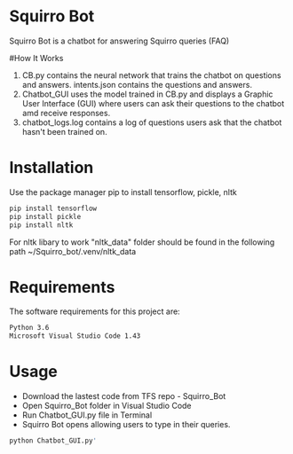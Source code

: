# Squirro Bot
Squirro Bot is a chatbot for answering Squirro queries (FAQ)

#How It Works
1.	CB.py contains the neural network that trains the chatbot on questions and answers. intents.json contains the questions and answers.
2.	Chatbot_GUI uses the model trained in CB.py and displays a Graphic User Interface (GUI) where users can ask their questions to the chatbot amd receive responses.
3.	chatbot_logs.log contains a log of questions users ask that the chatbot hasn't been trained on. 

# Installation
Use the package manager pip to install tensorflow, pickle, nltk

```bash
pip install tensorflow
pip install pickle
pip install nltk
```
For nltk libary to work "nltk_data" folder should be found in the following path ~/Squirro_bot/.venv/nltk_data

# Requirements
The software requirements for this project are:

```bash
Python 3.6
Microsoft Visual Studio Code 1.43
```

# Usage

- Download the lastest code from TFS repo - Squirro_Bot 
- Open Squirro_Bot folder in Visual Studio Code 
- Run Chatbot_GUI.py file in Terminal 
- Squirro Bot opens allowing users to type in their queries.

```python
python Chatbot_GUI.py'
```


